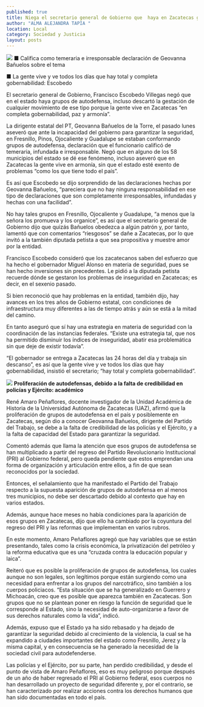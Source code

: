 ```yaml
---
published: true
title: Niega el secretario general de Gobierno que  haya en Zacatecas grupos de autodefensa
author: "ALMA ALEJANDRA TAPIA "
location: Local
category: Sociedad y Justicia
layout: posts
---
```


![](http://i.imgur.com/M9HXLyGm.jpg)
■ Califica como temeraria e irresponsable declaración de Geovanna Bañuelos sobre el tema

■ La gente vive y ve todos los días que hay total y completa gobernabilidad: Escobedo

El secretario general de Gobierno, Francisco Escobedo Villegas negó que en el estado haya grupos de autodefensa, incluso descartó la gestación de cualquier movimiento de ese tipo porque la gente vive en Zacatecas “en completa gobernabilidad, paz y armonía”.

La dirigente estatal del PT, Geovanna Bañuelos de la Torre, el pasado lunes aseveró que ante la incapacidad del gobierno para garantizar la seguridad, en Fresnillo, Pinos, Ojocaliente y Guadalupe se estaban conformando grupos de autodefensa, declaración que el funcionario calificó de temeraria, infundada e irresponsable.
Negó que en alguno de los 58 municipios del estado se dé ese fenómeno, incluso aseveró que en Zacatecas la gente vive en armonía, sin que el estado esté exento de problemas “como los que tiene todo el país”.

Es así que Escobedo se dijo sorprendido de las declaraciones hechas por Geovanna Bañuelos, “pareciera que no hay ninguna responsabilidad en ese tipo de declaraciones que son completamente irresponsables, infundadas y hechas con una facilidad”. 

No hay tales grupos en Fresnillo, Ojocaliente y Guadalupe, “a menos que la señora los promueva y los organice”, es así que el secretario general de Gobierno dijo que quizás Bañuelos obedezca a algún patrón y, por tanto, lamentó que con comentarios “riesgosos” se dañe a Zacatecas, por lo que invitó a la también diputada petista a que sea propositiva y muestre amor por la entidad.  

Francisco Escobedo consideró que los zacatecanos saben del esfuerzo que ha hecho el gobernador Miguel Alonso en materia de seguridad, pues se han hecho inversiones sin precedentes. Le pidió a la diputada petista recuerde dónde se gestaron los problemas de inseguridad en Zacatecas; es decir, en el sexenio pasado. 

Si bien reconoció que hay problemas en la entidad, también dijo, hay avances en los tres años de Gobierno estatal, con condiciones de infraestructura muy diferentes a las de tiempo atrás y aún se está a la mitad del camino.

En tanto aseguró que sí hay una estrategia en materia de seguridad con la coordinación de las instancias federales. “Existe una estrategia tal, que nos ha permitido disminuir los índices de inseguridad, abatir esa problemática sin que deje
de existir todavía”. 

“El gobernador se entrega a Zacatecas las 24 horas del día y trabaja sin descanso”, es así que la gente vive y ve todos los días que hay gobernabilidad, insistió el secretario; “hay total y completa gobernabilidad”. 

![](http://i.imgur.com/Bm7MVu1m.jpg)
**Proliferación de autodefensas, debido a la falta de credibilidad en policías y Ejército: académico**

René Amaro Peñaflores, docente investigador de la Unidad Académica de Historia de la Universidad Autónoma de Zacatecas (UAZ), afirmó que la proliferación de grupos de autodefensa en el país y posiblemente en Zacatecas, según dio a conocer Geovanna Bañuelos, dirigente del Partido del Trabajo, se debe a la falta de credibilidad de las policías y el Ejército, y a la falta de capacidad del Estado para garantizar la seguridad.

Comentó además que llama la atención que esos grupos de autodefensa se han multiplicado a partir del regreso del Partido Revolucionario Institucional (PRI) al Gobierno federal, pero queda pendiente que estos emprendan una forma de organización y articulación entre ellos, a fin de que sean reconocidos por la sociedad.

Entonces, el señalamiento que ha manifestado el Partido del Trabajo respecto a la supuesta aparición de grupos de autodefensa en al menos tres municipios, no debe ser descartado debido al contexto que hay en varios estados.

Además, aunque hace meses no había condiciones para la aparición de esos grupos en Zacatecas, dijo que ello ha cambiado por la coyuntura del regreso del PRI y las reformas que implementan en varios rubros.

En este momento, Amaro Peñaflores agregó que hay variables que se están presentando, tales como la crisis económica, la privatización del petróleo y la reforma educativa que es una “cruzada contra la educación popular y laica”.

Reiteró que es posible la proliferación de grupos de autodefensa, los cuales aunque no son legales, son legítimos porque están surgiendo como una necesidad para enfrentar a los grupos del narcotráfico, sino también a los cuerpos policiacos.
“Esta situación que se ha generalizado en Guerrero y Michoacán, creo que es posible que aparezca también en Zacatecas. Son grupos que no se plantean poner en riesgo la función de seguridad que le corresponde al Estado, sino la necesidad de auto-organizarse a favor de sus derechos naturales como la vida”, indicó.

Además, expuso que el Estado ya ha sido rebasado y ha dejado de garantizar la seguridad debido al crecimiento de la violencia, la cual se ha expandido a ciudades importantes del estado como Fresnillo, Jerez y la misma capital, y en consecuencia se ha generado la necesidad de la sociedad civil para autodefenderse.

Las policías y el Ejército, por su parte, han perdido credibilidad, y desde el punto de vista de Amaro Peñaflores, eso es muy peligroso porque después de un año de haber regresado el PRI al Gobierno federal, esos cuerpos no han desarrollado un proyecto de seguridad diferente y, por el contrario, se han caracterizado por realizar acciones contra los derechos humanos que han sido documentadas en todo el país.
